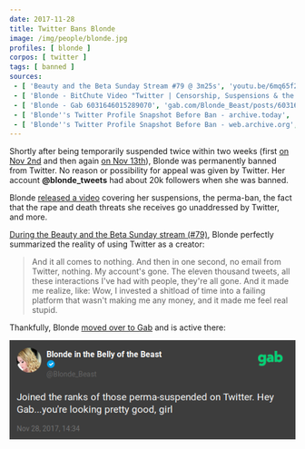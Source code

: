 ```yaml
---
date: 2017-11-28
title: Twitter Bans Blonde
image: /img/people/blonde.jpg
profiles: [ blonde ]
corpos: [ twitter ]
tags: [ banned ]
sources:
 - [ 'Beauty and the Beta Sunday Stream #79 @ 3m25s', 'youtu.be/6mq65f2Tpzk?t=205' ]
 - [ 'Blonde - BitChute Video "Twitter | Censorship, Suspensions & the Future"', 'www.bitchute.com/video/JC0oI3dxfglk/' ]
 - [ 'Blonde - Gab 6031646015289070', 'gab.com/Blonde_Beast/posts/6031646015289070' ]
 - [ 'Blonde''s Twitter Profile Snapshot Before Ban - archive.today', 'archive.is/2JHJt' ]
 - [ 'Blonde''s Twitter Profile Snapshot Before Ban - web.archive.org', 'web.archive.org/web/20171124222513/https://twitter.com/Blondes_tweets' ]
---
```


Shortly after being temporarily suspended twice within two weeks (first [on Nov 2nd](/e/twitter-suspends-blonde-for-banter/) and then again [on Nov 13th](/e/twitter-suspends-blonde-for-tweeting-about-statistics/)), Blonde was permanently banned from Twitter.
No reason or possibility for appeal was given by Twitter.
Her account **@blonde_tweets** had about 20k followers when she was banned.

Blonde [released a video](https://www.bitchute.com/video/JC0oI3dxfglk/) covering her suspensions, the perma-ban, the fact that the rape and death threats she receives go unaddressed by Twitter, and more.

[During the Beauty and the Beta Sunday stream (#79)](https://youtu.be/6mq65f2Tpzk?t=205), Blonde perfectly summarized the reality of using Twitter as a creator:
> And it all comes to nothing. And then in one second, no email from Twitter, nothing. My account's gone.
> The eleven thousand tweets, all these interactions I've had with people, they're all gone.
> And it made me realize, like: Wow, I invested a shitload of time into a failing platform that wasn't making me any money, and it made me feel real stupid.

Thankfully, Blonde [moved over to Gab](https://gab.com/Blonde_Beast) and is active there:

[![Blonde Announces Her Twitter Ban on Gab](Blonde_Beast@6031646015289070.png)](https://gab.com/Blonde_Beast/posts/6031646015289070)
